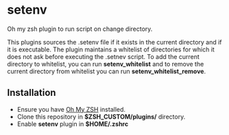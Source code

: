 # setenv
Oh my zsh plugin to run script on change directory. 

This plugins sources the .setenv file if it exists in the current directory and if it is executable. The plugin maintains a whitelist of directories for which it does not ask before executing the .setnev script. To add the current directory to whitelist, you can run **setenv_whitelist** and to remove the current directory from whitelist you can run **setenv_whitelist_remove**.

## Installation
-   Ensure you have [Oh My ZSH](https://github.com/robbyrussell/oh-my-zsh) installed. 
-   Clone this repository in **$ZSH_CUSTOM/plugins/** directory.
-   Enable **setenv** plugin in **$HOME/.zshrc**

